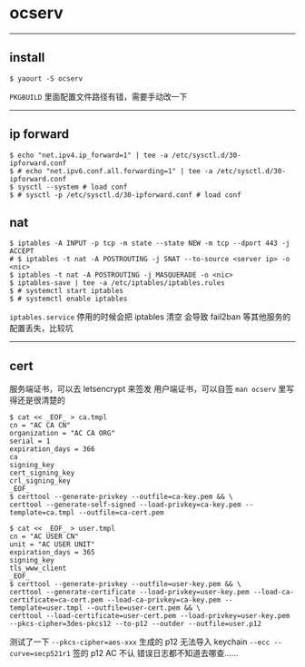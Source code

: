 # ocserv

---

## install

```
$ yaourt -S ocserv
```

`PKGBUILD` 里面配置文件路径有错，需要手动改一下

---

## ip forward

```
$ echo "net.ipv4.ip_forward=1" | tee -a /etc/sysctl.d/30-ipforward.conf
$ # echo "net.ipv6.conf.all.forwarding=1" | tee -a /etc/sysctl.d/30-ipforward.conf
$ sysctl --system # load conf
$ # sysctl -p /etc/sysctl.d/30-ipforward.conf # load conf
```

## nat

```
$ iptables -A INPUT -p tcp -m state --state NEW -m tcp --dport 443 -j ACCEPT
# $ iptables -t nat -A POSTROUTING -j SNAT --to-source <server ip> -o <nic>
$ iptables -t nat -A POSTROUTING -j MASQUERADE -o <nic>
$ iptables-save | tee -a /etc/iptables/iptables.rules
$ # systemctl start iptables
$ # systemctl enable iptables
```

`iptables.service` 停用的时候会把 iptables 清空
会导致 fail2ban 等其他服务的配置丢失，比较坑

---

## cert

服务端证书，可以去 letsencrypt 来签发
用户端证书，可以自签
`man ocserv` 里写得还是很清楚的

```
$ cat << _EOF_ > ca.tmpl
cn = "AC CA CN"
organization = "AC CA ORG"
serial = 1
expiration_days = 366
ca
signing_key
cert_signing_key
crl_signing_key
_EOF_
$ certtool --generate-privkey --outfile=ca-key.pem && \
certtool --generate-self-signed --load-privkey=ca-key.pem --template=ca.tmpl --outfile=ca-cert.pem

$ cat << _EOF_ > user.tmpl
cn = "AC USER CN"
unit = "AC USER UNIT"
expiration_days = 365
signing_key
tls_www_client
_EOF_
$ certtool --generate-privkey --outfile=user-key.pem && \
certtool --generate-certificate --load-privkey=user-key.pem --load-ca-certificate=ca-cert.pem --load-ca-privkey=ca-key.pem --template=user.tmpl --outfile=user-cert.pem && \
certtool --load-certificate=user-cert.pem --load-privkey=user-key.pem --pkcs-cipher=3des-pkcs12 --to-p12 --outder --outfile=user.p12
```

测试了一下
`--pkcs-cipher=aes-xxx` 生成的 p12 无法导入 keychain
`--ecc --curve=secp521r1` 签的 p12 AC 不认
错误日志都不知道去哪查……
